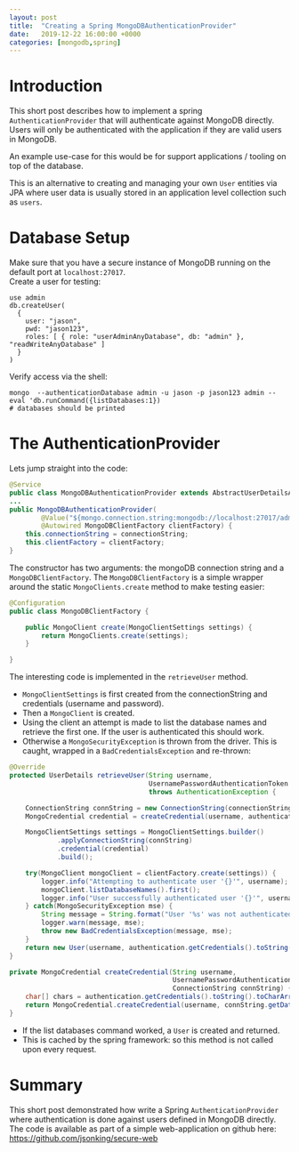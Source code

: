 ```yaml
---
layout: post
title:  "Creating a Spring MongoDBAuthenticationProvider"
date:   2019-12-22 16:00:00 +0000
categories: [mongodb,spring]
---
```

<style type="text/css" media="screen">
  .highlight {
    width: 900px;
  }
</style>
# Introduction

This short post describes how to implement a spring `AuthenticationProvider` that will authenticate against MongoDB directly.
Users will only be authenticated with the application if they are valid users in MongoDB.

An example use-case for this would be for support applications / tooling on top of the database.

This is an alternative to creating and managing your own `User` entities via JPA 
where user data is usually stored in an application level collection such as `users`.

# Database Setup
Make sure that you have a secure instance of MongoDB running on the default port at `localhost:27017`.<br/>
Create a user for testing:
```
use admin
db.createUser(
  {
    user: "jason",
    pwd: "jason123",
    roles: [ { role: "userAdminAnyDatabase", db: "admin" }, "readWriteAnyDatabase" ]
  }
)
```

Verify access via the shell:
```
mongo  --authenticationDatabase admin -u jason -p jason123 admin --eval 'db.runCommand({listDatabases:1})
# databases should be printed
```

# The AuthenticationProvider

Lets jump straight into the code:

```java
@Service
public class MongoDBAuthenticationProvider extends AbstractUserDetailsAuthenticationProvider {
...
public MongoDBAuthenticationProvider(
        @Value("${mongo.connection.string:mongodb://localhost:27017/admin}") String connectionString,
        @Autowired MongoDBClientFactory clientFactory) {
    this.connectionString = connectionString;
    this.clientFactory = clientFactory;
}
```
The constructor has two arguments: the mongoDB connection string and a `MongoDBClientFactory`. 
The `MongoDBClientFactory` is a simple wrapper around the static `MongoClients.create` method to make testing easier:

```java
@Configuration
public class MongoDBClientFactory {

    public MongoClient create(MongoClientSettings settings) {
        return MongoClients.create(settings);
    }

}
```

The interesting code is implemented in the `retrieveUser` method.
- `MongoClientSettings` is first created from the connectionString and credentials (username and password).
- Then a `MongoClient` is created.
- Using the client an attempt is made to list the database names and retrieve the first one. If the user is authenticated this should work.
- Otherwise a `MongoSecurityException` is thrown from the driver. This is caught, wrapped in a `BadCredentialsException` and re-thrown:

```java
@Override
protected UserDetails retrieveUser(String username,
                                   UsernamePasswordAuthenticationToken authentication)
                                   throws AuthenticationException {

    ConnectionString connString = new ConnectionString(connectionString);
    MongoCredential credential = createCredential(username, authentication, connString);

    MongoClientSettings settings = MongoClientSettings.builder()
            .applyConnectionString(connString)
            .credential(credential)
            .build();

    try(MongoClient mongoClient = clientFactory.create(settings)) {
        logger.info("Attempting to authenticate user '{}'", username);
        mongoClient.listDatabaseNames().first();
        logger.info("User successfully authenticated user '{}'", username);
    } catch(MongoSecurityException mse) {
        String message = String.format("User '%s' was not authenticated.", username);
        logger.warn(message, mse);
        throw new BadCredentialsException(message, mse);
    }
    return new User(username, authentication.getCredentials().toString(), Collections.emptyList());
}

private MongoCredential createCredential(String username,
                                         UsernamePasswordAuthenticationToken authentication,
                                         ConnectionString connString) {
    char[] chars = authentication.getCredentials().toString().toCharArray();
    return MongoCredential.createCredential(username, connString.getDatabase(), chars);
}
```

- If the list databases command worked, a `User` is created and returned.
- This is cached by the spring framework: so this method is not called upon every request.

# Summary
This short post demonstrated how write a Spring `AuthenticationProvider` where authentication is done against users defined in MongoDB directly.
The code is available as part of a simple web-application on github here: <https://github.com/jsonking/secure-web>
